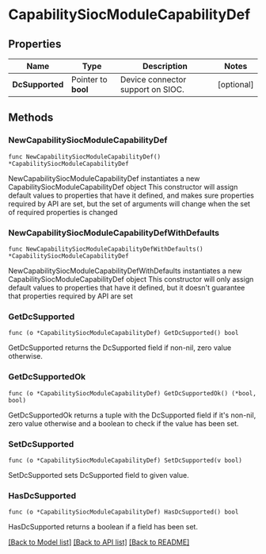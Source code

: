 # CapabilitySiocModuleCapabilityDef

## Properties

Name | Type | Description | Notes
------------ | ------------- | ------------- | -------------
**DcSupported** | Pointer to **bool** | Device connector support on SIOC. | [optional] 

## Methods

### NewCapabilitySiocModuleCapabilityDef

`func NewCapabilitySiocModuleCapabilityDef() *CapabilitySiocModuleCapabilityDef`

NewCapabilitySiocModuleCapabilityDef instantiates a new CapabilitySiocModuleCapabilityDef object
This constructor will assign default values to properties that have it defined,
and makes sure properties required by API are set, but the set of arguments
will change when the set of required properties is changed

### NewCapabilitySiocModuleCapabilityDefWithDefaults

`func NewCapabilitySiocModuleCapabilityDefWithDefaults() *CapabilitySiocModuleCapabilityDef`

NewCapabilitySiocModuleCapabilityDefWithDefaults instantiates a new CapabilitySiocModuleCapabilityDef object
This constructor will only assign default values to properties that have it defined,
but it doesn't guarantee that properties required by API are set

### GetDcSupported

`func (o *CapabilitySiocModuleCapabilityDef) GetDcSupported() bool`

GetDcSupported returns the DcSupported field if non-nil, zero value otherwise.

### GetDcSupportedOk

`func (o *CapabilitySiocModuleCapabilityDef) GetDcSupportedOk() (*bool, bool)`

GetDcSupportedOk returns a tuple with the DcSupported field if it's non-nil, zero value otherwise
and a boolean to check if the value has been set.

### SetDcSupported

`func (o *CapabilitySiocModuleCapabilityDef) SetDcSupported(v bool)`

SetDcSupported sets DcSupported field to given value.

### HasDcSupported

`func (o *CapabilitySiocModuleCapabilityDef) HasDcSupported() bool`

HasDcSupported returns a boolean if a field has been set.


[[Back to Model list]](../README.md#documentation-for-models) [[Back to API list]](../README.md#documentation-for-api-endpoints) [[Back to README]](../README.md)



